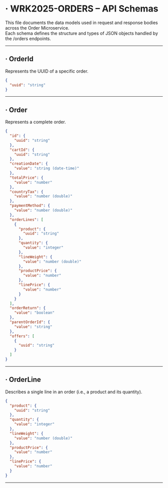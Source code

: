 # · WRK2025-ORDERS – API Schemas

This file documents the data models used in request and response bodies across the Order Microservice.  
Each schema defines the structure and types of JSON objects handled by the /orders endpoints.

---

## · OrderId

Represents the UUID of a specific order.

```json
{
  "uuid": "string"
}

```
---

## · Order

Represents a complete order.

```json
{
  "id": {
    "uuid": "string"       
  },
  "cartId": {
    "uuid": "string"
  },
  "creationDate": {
    "value": "string (date-time)"     
  },
  "totalPrice": {
    "value": "number"      
  },
  "countryTax": {
    "value": "number (double)"      
  },
  "paymentMethod": {
    "value": "number (double)"    
  },
  "orderLines": [
    {
      "product": {
        "uuid": "string"
      },
      "quantity": {
        "value": "integer"
      },
      "lineWeight": {
        "value": "number (double)"
      },
      "productPrice": {
        "value": "number"
      },
      "linePrice": {
        "value": "number"
      }
    }
  ],
  "orderReturn": {
    "value": "boolean"
  },
  "parentOrderId": {
    "value": "string"
  },
  "offers": [
    {
      "uuid": "string"     
    }
  ]
}

```
---

## · OrderLine

Describes a single line in an order (i.e., a product and its quantity).

```json
{
  "product": {
    "uuid": "string"
  },
  "quantity": {
    "value": "integer"
  },
  "lineWeight": {
    "value": "number (double)"
  },
  "productPrice": {
    "value": "number"
  },
  "linePrice": {
    "value": "number"
  }
}


```
---
